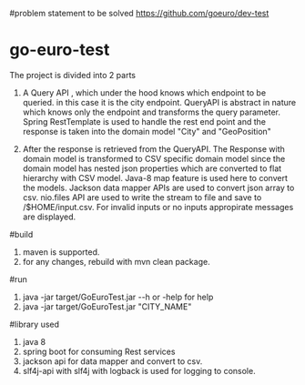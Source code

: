 #problem statement to be solved
https://github.com/goeuro/dev-test

# go-euro-test
The project is divided into 2 parts

1. A Query API , which under the hood knows which endpoint to be queried. in this case it is the city endpoint. QueryAPI is abstract in nature which knows only the endpoint and transforms the query parameter. Spring RestTemplate is used to handle the rest end point and the response is taken into the domain model "City" and "GeoPosition"

2. After the response is retrieved from the QueryAPI. The Response with domain model is transformed to CSV specific domain model since the domain model has nested json properties which are converted to flat hierarchy with CSV model. Java-8 map feature is used here to convert the models. Jackson data mapper APIs are used to convert json array to csv. nio.files API are used to write the stream to file and save to /$HOME/input.csv.
		For invalid inputs or no inputs appropirate messages are displayed.

#build
 1. maven is supported.
 2. for any changes, rebuild with mvn clean package.

#run
 1. java -jar target/GoEuroTest.jar --h or -help for help
 1. java -jar target/GoEuroTest.jar "CITY_NAME"
 
 

#library used
 1. java 8
 2. spring boot for consuming Rest services
 3. jackson api for data mapper and convert to csv.
 4. slf4j-api with slf4j with logback is used for logging to console.
 

